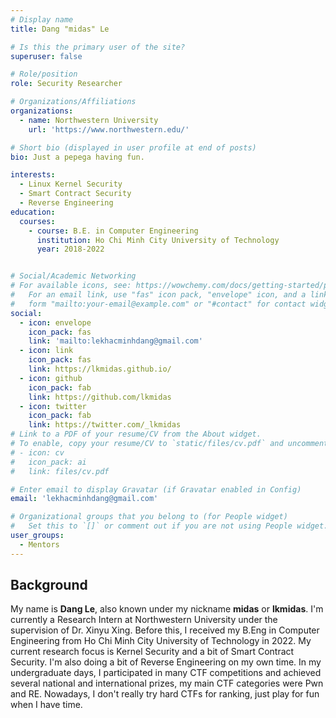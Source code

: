 ```yaml
---
# Display name
title: Dang "midas" Le

# Is this the primary user of the site?
superuser: false

# Role/position
role: Security Researcher

# Organizations/Affiliations
organizations:
  - name: Northwestern University
    url: 'https://www.northwestern.edu/'

# Short bio (displayed in user profile at end of posts)
bio: Just a pepega having fun.

interests:
  - Linux Kernel Security
  - Smart Contract Security
  - Reverse Engineering
education:
  courses:
    - course: B.E. in Computer Engineering
      institution: Ho Chi Minh City University of Technology
      year: 2018-2022


# Social/Academic Networking
# For available icons, see: https://wowchemy.com/docs/getting-started/page-builder/#icons
#   For an email link, use "fas" icon pack, "envelope" icon, and a link in the
#   form "mailto:your-email@example.com" or "#contact" for contact widget.
social:
  - icon: envelope
    icon_pack: fas
    link: 'mailto:lekhacminhdang@gmail.com'
  - icon: link
    icon_pack: fas
    link: https://lkmidas.github.io/
  - icon: github
    icon_pack: fab
    link: https://github.com/lkmidas
  - icon: twitter
    icon_pack: fab
    link: https://twitter.com/_lkmidas
# Link to a PDF of your resume/CV from the About widget.
# To enable, copy your resume/CV to `static/files/cv.pdf` and uncomment the lines below.
# - icon: cv
#   icon_pack: ai
#   link: files/cv.pdf

# Enter email to display Gravatar (if Gravatar enabled in Config)
email: 'lekhacminhdang@gmail.com'

# Organizational groups that you belong to (for People widget)
#   Set this to `[]` or comment out if you are not using People widget.
user_groups:
  - Mentors
---
```


## Background

My name is **Dang Le**, also known under my nickname **midas** or **lkmidas**. I'm currently a Research Intern at Northwestern University under the supervision of Dr. Xinyu Xing. Before this, I received my B.Eng in Computer Engineering from Ho Chi Minh City University of Technology in 2022. My current research focus is Kernel Security and a bit of Smart Contract Security. I'm also doing a bit of Reverse Engineering on my own time. In my undergraduate days, I participated in many CTF competitions and achieved several national and international prizes, my main CTF categories were Pwn and RE. Nowadays, I don't really try hard CTFs for ranking, just play for fun when I have time.

